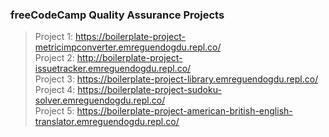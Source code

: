 ### freeCodeCamp Quality Assurance Projects

> Project 1: https://boilerplate-project-metricimpconverter.emreguendogdu.repl.co/ <br/>
> Project 2: http://boilerplate-project-issuetracker.emreguendogdu.repl.co/ <br />
> Project 3: https://boilerplate-project-library.emreguendogdu.repl.co/ <br/>
> Project 4: https://boilerplate-project-sudoku-solver.emreguendogdu.repl.co/ <br/>
> Project 5: https://boilerplate-project-american-british-english-translator.emreguendogdu.repl.co/
